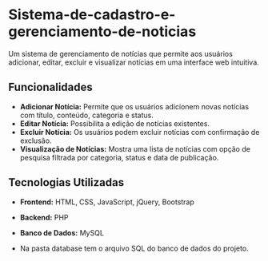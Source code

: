 # Sistema-de-cadastro-e-gerenciamento-de-noticias

Um sistema de gerenciamento de notícias que permite aos usuários adicionar, editar, excluir e visualizar notícias em uma interface web intuitiva.

## Funcionalidades

- **Adicionar Notícia:** Permite que os usuários adicionem novas notícias com título, conteúdo, categoria e status.
- **Editar Notícia:** Possibilita a edição de notícias existentes.
- **Excluir Notícia:** Os usuários podem excluir notícias com confirmação de exclusão.
- **Visualização de Notícias:** Mostra uma lista de notícias com opção de pesquisa filtrada por categoria, status e data de publicação.

## Tecnologias Utilizadas

- **Frontend:** HTML, CSS, JavaScript, jQuery, Bootstrap
- **Backend:** PHP
- **Banco de Dados:** MySQL

- Na pasta database tem o arquivo SQL do banco de dados do projeto.
